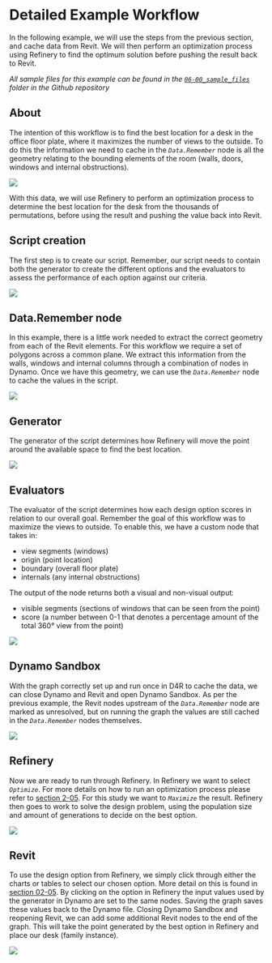 # Detailed Example Workflow

In the following example, we will use the steps from the previous section, and cache data from Revit. We will then perform an optimization process using Refinery to find the optimum solution before pushing the result back to Revit.

_All sample files for this example can be found in the_ [_`06-00_sample_files`_](https://github.com/DynamoDS/RefineryPrimer/tree/master/06-using-revit-alongside-refinery/06-00_sample_files) _folder in the Github repository_

## About

The intention of this workflow is to find the best location for a desk in the office floor plate, where it maximizes the number of views to the outside. To do this the information we need to cache in the _`Data.Remember`_ node is all the geometry relating to the bounding elements of the room \(walls, doors, windows and internal obstructions\).

![](../../.gitbook/assets/detailex1.png)

With this data, we will use Refinery to perform an optimization process to determine the best location for the desk from the thousands of permutations, before using the result and pushing the value back into Revit.

## Script creation

The first step is to create our script. Remember, our script needs to contain both the generator to create the different options and the evaluators to assess the performance of each option against our criteria.

![](../../.gitbook/assets/detailex2.png)

## Data.Remember node

In this example, there is a little work needed to extract the correct geometry from each of the Revit elements. For this workflow we require a set of polygons across a common plane. We extract this information from the walls, windows and internal columns through a combination of nodes in Dynamo. Once we have this geometry, we can use the _`Data.Remember`_ node to cache the values in the script.

![](../../.gitbook/assets/detailex3.png)

## Generator

The generator of the script determines how Refinery will move the point around the available space to find the best location.

![](../../.gitbook/assets/detailex4.png)

## Evaluators

The evaluator of the script determines how each design option scores in relation to our overall goal. Remember the goal of this workflow was to maximize the views to outside. To enable this, we have a custom node that takes in:

* view segments \(windows\)
* origin \(point location\)
* boundary \(overall floor plate\)
* internals \(any internal obstructions\)

The output of the node returns both a visual and non-visual output:

* visible segments \(sections of windows that can be seen from the point\)
* score \(a number between 0-1 that denotes a percentage amount of the total 360° view from the point\)

![](../../.gitbook/assets/detailex5.png)

## Dynamo Sandbox

With the graph correctly set up and run once in D4R to cache the data, we can close Dynamo and Revit and open Dynamo Sandbox. As per the previous example, the Revit nodes upstream of the _`Data.Remember`_ node are marked as unresolved, but on running the graph the values are still cached in the _`Data.Remember`_ nodes themselves.

![](../../.gitbook/assets/detailex6.png)

## Refinery

Now we are ready to run through Refinery. In Refinery we want to select _`Optimize`_. For more details on how to run an optimization process please refer to [section 2-05](https://github.com/martinstacey/RefineryPrimer/tree/618a1baff6731c0ec166ccc9f94c1d578a87eeae/2-getting-started/2-05_refinery-processes.md). For this study we want to _`Maximize`_ the result. Refinery then goes to work to solve the design problem, using the population size and amount of generations to decide on the best option.

![](../../.gitbook/assets/detailex7.png)

## Revit

To use the design option from Refinery, we simply click through either the charts or tables to select our chosen option. More detail on this is found in [section 02-05](https://github.com/martinstacey/RefineryPrimer/tree/618a1baff6731c0ec166ccc9f94c1d578a87eeae/02-getting-started/02-05_viewing-refinery-results.md). By clicking on the option in Refinery the input values used by the generator in Dynamo are set to the same nodes. Saving the graph saves these values back to the Dynamo file. Closing Dynamo Sandbox and reopening Revit, we can add some additional Revit nodes to the end of the graph. This will take the point generated by the best option in Refinery and place our desk \(family instance\).

![](../../.gitbook/assets/detailex8.png)

